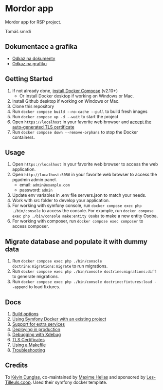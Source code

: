 # Mordor app

Mordor app for RSP project.

Tomáš smrdí

## Dokumentace a grafika
- [Odkaz na dokumenty](https://github.com/Makovsky08/Mordor/tree/main/dokumenty)
- [Odkaz na grafiku](https://github.com/Makovsky08/Mordor/tree/main/grafika)

## Getting Started

1. If not already done, [install Docker Compose](https://docs.docker.com/compose/install/) (v2.10+)
    - Or install Docker desktop if working on Windows or Mac.
2. Install Github desktop if working on Windows or Mac.
3. Clone this repository
4. Run `docker compose build --no-cache --pull` to build fresh images
5. Run `docker compose up -d --wait` to start the project
6. Open `https://localhost` in your favorite web browser and [accept the auto-generated TLS certificate](https://stackoverflow.com/a/15076602/1352334)
7. Run `docker compose down --remove-orphans` to stop the Docker containers.

## Usage

1. Open `https://localhost` in your favorite web browser to access the web application.
2. Open `http://localhost:5050` in your favorite web browser to access the pgadmin admin panel.
    - email: `admin@example.com`
    - password: `admin`
3. Update env variables in .env file servers.json to match your needs.
4. Work with src folder to develop your application.
5. For working with symfony console, run `docker compose exec php ./bin/console` to access the console.
   For example, run `docker compose exec php ./bin/console make:entity Osoba` to make a new entity Osoba.
6. For working with composer, run `docker compose exec composer` to access composer.

## Migrate database and populate it with dummy data

1. Run `docker compose exec php ./bin/console doctrine:migrations:migrate` to run migrations.
2. Run `docker compose exec php ./bin/console doctrine:migrations:diff` to generate migrations.
3. Run `docker compose exec php ./bin/console doctrine:fixtures:load --append` to load fixtures.

## Docs

1. [Build options](docs/build.md)
2. [Using Symfony Docker with an existing project](docs/existing-project.md)
3. [Support for extra services](docs/extra-services.md)
4. [Deploying in production](docs/production.md)
5. [Debugging with Xdebug](docs/xdebug.md)
6. [TLS Certificates](docs/tls.md)
7. [Using a Makefile](docs/makefile.md)
8. [Troubleshooting](docs/troubleshooting.md)

## Credits

To [Kévin Dunglas](https://dunglas.dev), co-maintained by [Maxime Helias](https://twitter.com/maxhelias) and sponsored by [Les-Tilleuls.coop](https://les-tilleuls.coop). Used their symfony docker template.
